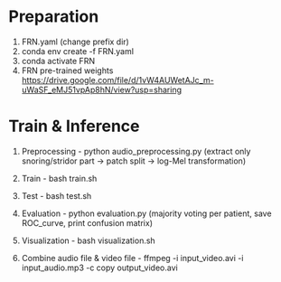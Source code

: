 # Preparation
1. FRN.yaml (change prefix dir)
2. conda env create -f FRN.yaml
3. conda activate FRN
4. FRN pre-trained weights
https://drive.google.com/file/d/1vW4AUWetAJc_m-uWaSF_eMJ51vpAp8hN/view?usp=sharing

# Train & Inference 
1. Preprocessing - python audio_preprocessing.py (extract only snoring/stridor part -> patch split -> log-Mel transformation) 

2. Train - bash train.sh 

3. Test - bash test.sh 

4. Evaluation - python evaluation.py (majority voting per patient, save ROC_curve, print confusion matrix)

5. Visualization - bash visualization.sh

6. Combine audio file & video file - ffmpeg -i input_video.avi -i input_audio.mp3 -c copy output_video.avi

